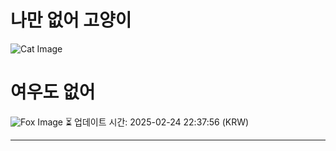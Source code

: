 
# 나만 없어 고양이

![Cat Image](https://cdn2.thecatapi.com/images/rpZCEzgiR.jpg)

# 여우도 없어
![Fox Image](https://randomfox.ca/images/68.jpg)
⏳ 업데이트 시간: 2025-02-24 22:37:56 (KRW)

---
